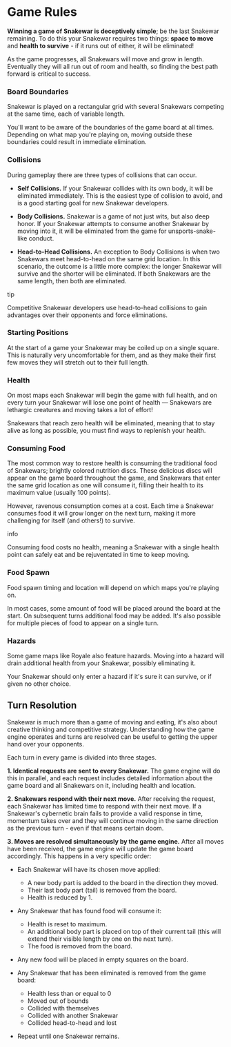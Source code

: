 # Game Rules 
**Winning a game of Snakewar is deceptively simple**; be the last Snakewar remaining. To do this your Snakewar requires two things: **space to move** and **health to survive** - if it runs out of either, it will be eliminated!

As the game progresses, all Snakewars will move and grow in length. Eventually they will all run out of room and health, so finding the best path forward is critical to success.

### Board Boundaries

Snakewar is played on a rectangular grid with several Snakewars competing at the same time, each of variable length.

You'll want to be aware of the boundaries of the game board at all times. Depending on what map you're playing on, moving outside these boundaries could result in immediate elimination.

### Collisions

During gameplay there are three types of collisions that can occur.

*   **Self Collisions.** If your Snakewar collides with its own body, it will be eliminated immediately. This is the easiest type of collision to avoid, and is a good starting goal for new Snakewar developers.
    
*   **Body Collisions.** Snakewar is a game of not just wits, but also deep honor. If your Snakewar attempts to consume another Snakewar by moving into it, it will be eliminated from the game for unsports-snake-like conduct.
    
*   **Head-to-Head Collisions.** An exception to Body Collisions is when two Snakewars meet head-to-head on the same grid location. In this scenario, the outcome is a little more complex: the longer Snakewar will survive and the shorter will be eliminated. If both Snakewars are the same length, then both are eliminated.
    

tip

Competitive Snakewar developers use head-to-head collisions to gain advantages over their opponents and force eliminations.

### Starting Positions

At the start of a game your Snakewar may be coiled up on a single square. This is naturally very uncomfortable for them, and as they make their first few moves they will stretch out to their full length.

### Health

On most maps each Snakewar will begin the game with full health, and on every turn your Snakewar will lose one point of health — Snakewars are lethargic creatures and moving takes a lot of effort!

Snakewars that reach zero health will be eliminated, meaning that to stay alive as long as possible, you must find ways to replenish your health.

### Consuming Food

The most common way to restore health is consuming the traditional food of Snakewars; brightly colored nutrition discs. These delicious discs will appear on the game board throughout the game, and Snakewars that enter the same grid location as one will consume it, filling their health to its maximum value (usually 100 points).

However, ravenous consumption comes at a cost. Each time a Snakewar consumes food it will grow longer on the next turn, making it more challenging for itself (and others!) to survive.

info

Consuming food costs no health, meaning a Snakewar with a single health point can safely eat and be rejuventated in time to keep moving.

### Food Spawn

Food spawn timing and location will depend on which maps you're playing on.

In most cases, some amount of food will be placed around the board at the start. On subsequent turns additional food may be added. It's also possible for multiple pieces of food to appear on a single turn.


### Hazards

Some game maps like Royale also feature hazards. Moving into a hazard will drain additional health from your Snakewar, possibly eliminating it.

Your Snakewar should only enter a hazard if it's sure it can survive, or if given no other choice.

Turn Resolution
---------------------------------------------------------------------

Snakewar is much more than a game of moving and eating, it's also about creative thinking and competitive strategy. Understanding how the game engine operates and turns are resolved can be useful to getting the upper hand over your opponents.

Each turn in every game is divided into three stages.

**1\. Identical requests are sent to every Snakewar.** The game engine will do this in parallel, and each request includes detailed information about the game board and all Snakewars on it, including health and location. 

**2\. Snakewars respond with their next move.** After receiving the request, each Snakewar has limited time to respond with their next move. If a Snakewar's cybernetic brain fails to provide a valid response in time, momentum takes over and they will continue moving in the same direction as the previous turn - even if that means certain doom.

**3\. Moves are resolved simultaneously by the game engine.** After all moves have been received, the game engine will update the game board accordingly. This happens in a very specific order:

*   Each Snakewar will have its chosen move applied:
    
    *   A new body part is added to the board in the direction they moved.
    *   Their last body part (tail) is removed from the board.
    *   Health is reduced by 1.
*   Any Snakewar that has found food will consume it:
    
    *   Health is reset to maximum.
    *   An additional body part is placed on top of their current tail (this will extend their visible length by one on the next turn).
    *   The food is removed from the board.
*   Any new food will be placed in empty squares on the board.
    
*   Any Snakewar that has been eliminated is removed from the game board:
    
    *   Health less than or equal to 0
    *   Moved out of bounds
    *   Collided with themselves
    *   Collided with another Snakewar
    *   Collided head-to-head and lost
*   Repeat until one Snakewar remains.
    